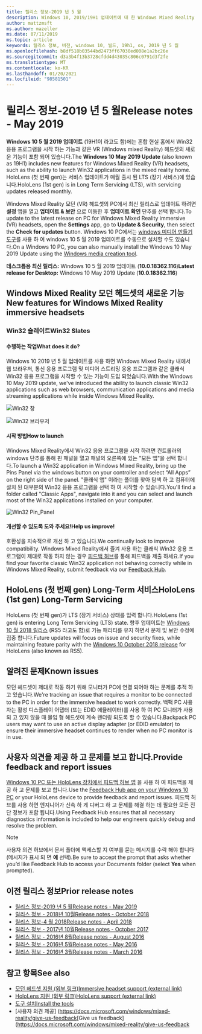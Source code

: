 ```yaml
---
title: 릴리스 정보-2019 년 5 월
description: Windows 10, 2019/19H1 업데이트에 대 한 Windows Mixed Reality 릴리스 정보를 최신 상태로 유지 합니다.
author: mattzmsft
ms.author: mazeller
ms.date: 07/11/2019
ms.topic: article
keywords: 릴리스 정보, 버전, windows 10, 빌드, 19h1, os, 2019 년 5 월
ms.openlocfilehash: b8df518b03544bd2473ff67030ed008e1a2bc26e
ms.sourcegitcommit: d3a3b4f13b3728cfdd4d43035c806c0791d3f2fe
ms.translationtype: MT
ms.contentlocale: ko-KR
ms.lasthandoff: 01/20/2021
ms.locfileid: "98581501"
---
```

# <a name="release-notes---may-2019"></a><span data-ttu-id="8cb2d-104">릴리스 정보-2019 년 5 월</span><span class="sxs-lookup"><span data-stu-id="8cb2d-104">Release notes - May 2019</span></span>

<span data-ttu-id="8cb2d-105">**Windows 10 5 월 2019 업데이트** (19H1이 라고도 함)에는 혼합 현실 홈에서 Win32 응용 프로그램을 시작 하는 기능과 같은 VR (Windows mixed Reality) 헤드셋의 새로운 기능이 포함 되어 있습니다.</span><span class="sxs-lookup"><span data-stu-id="8cb2d-105">The **Windows 10 May 2019 Update** (also known as 19H1) includes new features for Windows Mixed Reality (VR) headsets, such as the ability to launch Win32 applications in the mixed reality home.</span></span> <span data-ttu-id="8cb2d-106">HoloLens (첫 번째 gen)는 서비스 업데이트가 매월 출시 된 LTS (장기 서비스)에 있습니다.</span><span class="sxs-lookup"><span data-stu-id="8cb2d-106">HoloLens (1st gen) is in Long Term Servicing (LTS), with servicing updates released monthly.</span></span>

<span data-ttu-id="8cb2d-107">Windows Mixed Reality 모던 (VR) 헤드셋의 PC에서 최신 릴리스로 업데이트 하려면 **설정** 앱을 열고 **업데이트 & 보안** 으로 이동한 후 **업데이트 확인** 단추를 선택 합니다.</span><span class="sxs-lookup"><span data-stu-id="8cb2d-107">To update to the latest release on PC for Windows Mixed Reality immersive (VR) headsets, open the **Settings** app, go to **Update & Security**, then select the **Check for updates** button.</span></span> <span data-ttu-id="8cb2d-108">Windows 10 PC에서는 [windows 미디어 만들기 도구](https://www.microsoft.com/software-download/windows10)를 사용 하 여 windows 10 5 월 2019 업데이트를 수동으로 설치할 수도 있습니다.</span><span class="sxs-lookup"><span data-stu-id="8cb2d-108">On a Windows 10 PC, you can also manually install the Windows 10 May 2019 Update using the [Windows media creation tool](https://www.microsoft.com/software-download/windows10).</span></span>

<span data-ttu-id="8cb2d-109">**데스크톱용 최신 릴리스:** Windows 10 5 월 2019 업데이트 (**10.0.18362.116**)</span><span class="sxs-lookup"><span data-stu-id="8cb2d-109">**Latest release for Desktop:** Windows 10 May 2019 Update (**10.0.18362.116**)</span></span><br>

## <a name="new-features-for-windows-mixed-reality-immersive-headsets"></a><span data-ttu-id="8cb2d-110">Windows Mixed Reality 모던 헤드셋의 새로운 기능</span><span class="sxs-lookup"><span data-stu-id="8cb2d-110">New features for Windows Mixed Reality immersive headsets</span></span>

### <a name="win32-slates"></a><span data-ttu-id="8cb2d-111">Win32 슬레이트</span><span class="sxs-lookup"><span data-stu-id="8cb2d-111">Win32 Slates</span></span>

#### <a name="what-does-it-do"></a><span data-ttu-id="8cb2d-112">수행하는 작업</span><span class="sxs-lookup"><span data-stu-id="8cb2d-112">What does it do?</span></span> 
<span data-ttu-id="8cb2d-113">Windows 10 2019 년 5 월 업데이트를 사용 하면 Windows Mixed Reality 내에서 웹 브라우저, 통신 응용 프로그램 및 미디어 스트리밍 응용 프로그램과 같은 클래식 Win32 응용 프로그램을 시작할 수 있는 기능이 도입 되었습니다.</span><span class="sxs-lookup"><span data-stu-id="8cb2d-113">With the Windows 10 May 2019 update, we've introduced the ability to launch classic Win32 applications such as web browsers, communication applications and media streaming applications while inside Windows Mixed Reality.</span></span> 

![Win32 창](images/mr-win32-slates-1.png)

![Win32 브라우저](images/mr-win32-slates-2.png)

#### <a name="how-to-launch"></a><span data-ttu-id="8cb2d-116">시작 방법</span><span class="sxs-lookup"><span data-stu-id="8cb2d-116">How to launch</span></span>
<span data-ttu-id="8cb2d-117">Windows Mixed Reality에서 Win32 응용 프로그램을 시작 하려면 컨트롤러의 windows 단추를 통해 핀 패널을 열고 패널의 오른쪽에 있는 "모든 앱"을 선택 합니다.</span><span class="sxs-lookup"><span data-stu-id="8cb2d-117">To launch a Win32 application in Windows Mixed Reality, bring up the Pins Panel via the windows button on your controller and select “All Apps” on the right side of the panel.</span></span>  <span data-ttu-id="8cb2d-118">"클래식 앱" 이라는 폴더를 찾아 탐색 하 고 컴퓨터에 설치 된 대부분의 Win32 응용 프로그램을 선택 하 여 시작할 수 있습니다.</span><span class="sxs-lookup"><span data-stu-id="8cb2d-118">You'll find a folder called "Classic Apps", navigate into it and you can select and launch most of the Win32 applications installed on your computer.</span></span>

![Win32 Pin_Panel](images/mr-win32-slates-pinspanel.png)

#### <a name="help-us-improve"></a><span data-ttu-id="8cb2d-120">개선할 수 있도록 도와 주세요!</span><span class="sxs-lookup"><span data-stu-id="8cb2d-120">Help us improve!</span></span>
<span data-ttu-id="8cb2d-121">호환성을 지속적으로 개선 하 고 있습니다.</span><span class="sxs-lookup"><span data-stu-id="8cb2d-121">We continually look to improve compatibility.</span></span>  <span data-ttu-id="8cb2d-122">Windows Mixed Reality에서 즐겨 사용 하는 클래식 Win32 응용 프로그램이 제대로 작동 하지 않는 경우 [피드백 허브](https://support.microsoft.com//help/4021566/windows-10-send-feedback-to-microsoft-with-feedback-hub)를 통해 피드백을 제출 하세요.</span><span class="sxs-lookup"><span data-stu-id="8cb2d-122">If you find your favorite classic Win32 application not behaving correctly while in Windows Mixed Reality, submit feedback via our [Feedback Hub](https://support.microsoft.com//help/4021566/windows-10-send-feedback-to-microsoft-with-feedback-hub).</span></span>

## <a name="hololens-1st-gen-long-term-servicing"></a><span data-ttu-id="8cb2d-123">HoloLens (첫 번째 gen) Long-Term 서비스</span><span class="sxs-lookup"><span data-stu-id="8cb2d-123">HoloLens (1st gen) Long-Term Servicing</span></span>

<span data-ttu-id="8cb2d-124">HoloLens (첫 번째 gen)가 LTS (장기 서비스) 상태를 입력 합니다.</span><span class="sxs-lookup"><span data-stu-id="8cb2d-124">HoloLens (1st gen) is entering Long Term Servicing (LTS) state.</span></span> <span data-ttu-id="8cb2d-125">향후 업데이트는 [Windows 10 월 2018 릴리스](release-notes-october-2018.md) (RS5 라고도 함)로 기능 패리티를 유지 하면서 문제 및 보안 수정에 집중 합니다.</span><span class="sxs-lookup"><span data-stu-id="8cb2d-125">Future updates will focus on issue and security fixes, while maintaining feature parity with the [Windows 10 October 2018 release](release-notes-october-2018.md) for HoloLens (also known as RS5).</span></span> 

## <a name="known-issues"></a><span data-ttu-id="8cb2d-126">알려진 문제</span><span class="sxs-lookup"><span data-stu-id="8cb2d-126">Known issues</span></span>

<span data-ttu-id="8cb2d-127">모던 헤드셋이 제대로 작동 하기 위해 모니터가 PC에 연결 되어야 하는 문제를 추적 하 고 있습니다.</span><span class="sxs-lookup"><span data-stu-id="8cb2d-127">We're tracking an issue that requires a monitor to be connected to the PC in order for the immersive headset to work correctly.</span></span> <span data-ttu-id="8cb2d-128">백팩 PC 사용자는 활성 디스플레이 어댑터 (또는 EDID 에뮬레이터)를 사용 하 여 PC 모니터가 사용 되 고 있지 않을 때 몰입 형 헤드셋이 계속 렌더링 되도록 할 수 있습니다.</span><span class="sxs-lookup"><span data-stu-id="8cb2d-128">Backpack PC users may want to use an active display adapter (or EDID emulator) to ensure their immersive headset continues to render when no PC monitor is in use.</span></span> 

## <a name="provide-feedback-and-report-issues"></a><span data-ttu-id="8cb2d-129">사용자 의견을 제공 하 고 문제를 보고 합니다.</span><span class="sxs-lookup"><span data-stu-id="8cb2d-129">Provide feedback and report issues</span></span>

<span data-ttu-id="8cb2d-130">[Windows 10 PC 또는 HoloLens 장치에서 피드백 허브 앱](/windows/mixed-reality/give-us-feedback) 을 사용 하 여 피드백을 제공 하 고 문제를 보고 합니다.</span><span class="sxs-lookup"><span data-stu-id="8cb2d-130">Use the [Feedback Hub app on your Windows 10 PC](/windows/mixed-reality/give-us-feedback) or your HoloLens device to provide feedback and report issues.</span></span> <span data-ttu-id="8cb2d-131">피드백 허브를 사용 하면 엔지니어가 신속 하 게 디버그 하 고 문제를 해결 하는 데 필요한 모든 진단 정보가 포함 됩니다.</span><span class="sxs-lookup"><span data-stu-id="8cb2d-131">Using Feedback Hub ensures that all necessary diagnostics information is included to help our engineers quickly debug and resolve the problem.</span></span>

>[!NOTE]
><span data-ttu-id="8cb2d-132">사용자 의견 허브에서 문서 폴더에 액세스할 지 여부를 묻는 메시지를 수락 해야 합니다 (메시지가 표시 되 면 **예** 선택).</span><span class="sxs-lookup"><span data-stu-id="8cb2d-132">Be sure to accept the prompt that asks whether you’d like Feedback Hub to access your Documents folder (select **Yes** when prompted).</span></span>

## <a name="prior-release-notes"></a><span data-ttu-id="8cb2d-133">이전 릴리스 정보</span><span class="sxs-lookup"><span data-stu-id="8cb2d-133">Prior release notes</span></span>

* [<span data-ttu-id="8cb2d-134">릴리스 정보-2019 년 5 월</span><span class="sxs-lookup"><span data-stu-id="8cb2d-134">Release notes - May 2019</span></span>](release-notes-may-2019.md)
* [<span data-ttu-id="8cb2d-135">릴리스 정보 - 2018년 10월</span><span class="sxs-lookup"><span data-stu-id="8cb2d-135">Release notes - October 2018</span></span>](release-notes-october-2018.md)
* [<span data-ttu-id="8cb2d-136">릴리스 정보-4 월 2018</span><span class="sxs-lookup"><span data-stu-id="8cb2d-136">Release notes - April 2018</span></span>](release-notes-april-2018.md)
* [<span data-ttu-id="8cb2d-137">릴리스 정보 - 2017년 10월</span><span class="sxs-lookup"><span data-stu-id="8cb2d-137">Release notes - October 2017</span></span>](release-notes-october-2017.md)
* [<span data-ttu-id="8cb2d-138">릴리스 정보 - 2016년 8월</span><span class="sxs-lookup"><span data-stu-id="8cb2d-138">Release notes - August 2016</span></span>](release-notes-august-2016.md)
* [<span data-ttu-id="8cb2d-139">릴리스 정보 - 2016년 5월</span><span class="sxs-lookup"><span data-stu-id="8cb2d-139">Release notes - May 2016</span></span>](release-notes-may-2016.md)
* [<span data-ttu-id="8cb2d-140">릴리스 정보 - 2016년 3월</span><span class="sxs-lookup"><span data-stu-id="8cb2d-140">Release notes - March 2016</span></span>](release-notes-march-2016.md)

## <a name="see-also"></a><span data-ttu-id="8cb2d-141">참고 항목</span><span class="sxs-lookup"><span data-stu-id="8cb2d-141">See also</span></span>
* [<span data-ttu-id="8cb2d-142">모던 헤드셋 지원 (외부 링크)</span><span class="sxs-lookup"><span data-stu-id="8cb2d-142">Immersive headset support (external link)</span></span>](./troubleshooting-windows-mixed-reality.md)
* [<span data-ttu-id="8cb2d-143">HoloLens 지원 (외부 링크)</span><span class="sxs-lookup"><span data-stu-id="8cb2d-143">HoloLens support (external link)</span></span>](https://support.microsoft.com/products/hololens)
* [<span data-ttu-id="8cb2d-144">도구 설치</span><span class="sxs-lookup"><span data-stu-id="8cb2d-144">Install the tools</span></span>](/windows/mixed-reality/develop/install-the-tools)
* <span data-ttu-id="8cb2d-145">[사용자 의견 제공] (https://docs.microsoft.com/windows/mixed-reality/give-us-feedback</span><span class="sxs-lookup"><span data-stu-id="8cb2d-145">[Give us feedback](https://docs.microsoft.com/windows/mixed-reality/give-us-feedback</span></span>